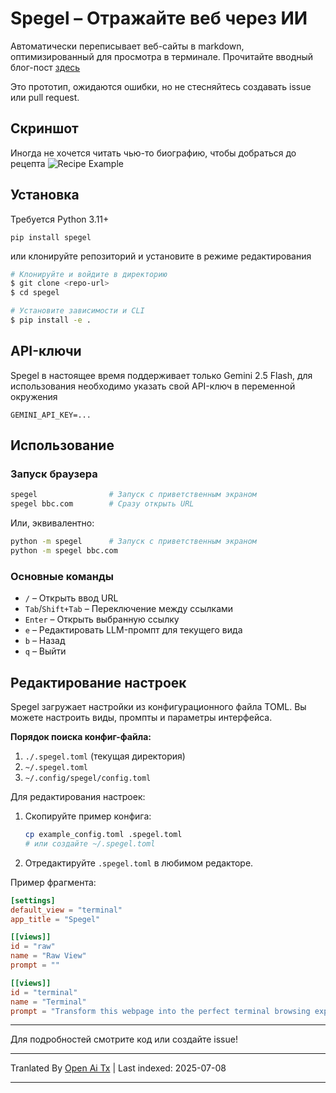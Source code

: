 # Spegel – Отражайте веб через ИИ

Автоматически переписывает веб-сайты в markdown, оптимизированный для просмотра в терминале.
Прочитайте вводный блог-пост [здесь](https://simedw.com/2025/06/23/introducing-spegel/)

Это прототип, ожидаются ошибки, но не стесняйтесь создавать issue или pull request.

##  Скриншот
Иногда не хочется читать чью-то биографию, чтобы добраться до рецепта
![Recipe Example](https://simedw.com/2025/06/23/introducing-spegel/images/recipe_example.png)


## Установка

Требуется Python 3.11+

```
pip install spegel
```
или клонируйте репозиторий и установите в режиме редактирования

```bash
# Клонируйте и войдите в директорию
$ git clone <repo-url>
$ cd spegel

# Установите зависимости и CLI
$ pip install -e .
```

## API-ключи
Spegel в настоящее время поддерживает только Gemini 2.5 Flash, для использования необходимо указать свой API-ключ в переменной окружения

```
GEMINI_API_KEY=...
```


## Использование

### Запуск браузера

```bash
spegel                # Запуск с приветственным экраном
spegel bbc.com        # Сразу открыть URL
```

Или, эквивалентно:

```bash
python -m spegel      # Запуск с приветственным экраном
python -m spegel bbc.com
```

### Основные команды
- `/`         – Открыть ввод URL
- `Tab`/`Shift+Tab` – Переключение между ссылками
- `Enter`     – Открыть выбранную ссылку
- `e`         – Редактировать LLM-промпт для текущего вида
- `b`         – Назад
- `q`         – Выйти

## Редактирование настроек

Spegel загружает настройки из конфигурационного файла TOML. Вы можете настроить виды, промпты и параметры интерфейса.

**Порядок поиска конфиг-файла:**
1. `./.spegel.toml` (текущая директория)
2. `~/.spegel.toml`
3. `~/.config/spegel/config.toml`

Для редактирования настроек:
1. Скопируйте пример конфига:
   ```bash
   cp example_config.toml .spegel.toml
   # или создайте ~/.spegel.toml
   ```
2. Отредактируйте `.spegel.toml` в любимом редакторе.

Пример фрагмента:
```toml
[settings]
default_view = "terminal"
app_title = "Spegel"

[[views]]
id = "raw"
name = "Raw View"
prompt = ""

[[views]]
id = "terminal"
name = "Terminal"
prompt = "Transform this webpage into the perfect terminal browsing experience! ..."
```

---

Для подробностей смотрите код или создайте issue!

---

Tranlated By [Open Ai Tx](https://github.com/OpenAiTx/OpenAiTx) | Last indexed: 2025-07-08

---